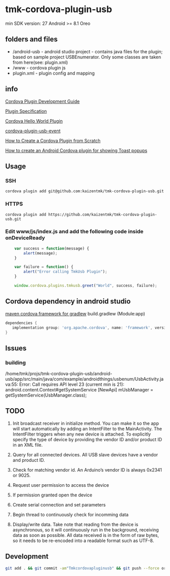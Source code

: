 # tmk-cordova-plugin-usb

min SDK version: 27
Android >= 8.1 Oreo

## folders and files

* /android-usb  - android studio project - contains java files for the plugin; based on sample project USBEnumerator. Only some classes are taken from here(see: plugin.xml)
* /www          - cordova plugin js
* plugin.xml    - plugin config and mapping

## info

[Cordova Plugin Development Guide](https://cordova.apache.org/docs/en/latest/guide/hybrid/plugins/index.html)

[Plugin Specification](https://cordova.apache.org/docs/en/latest/plugin_ref/spec.html)

[Cordova Hello World Plugin](https://github.com/don/cordova-plugin-hello)

[cordova-plugin-usb-event](https://www.npmjs.com/package/cordova-plugin-usb-event)

[How to Create a Cordova Plugin from Scratch](https://www.outsystems.com/blog/posts/how-to-create-a-cordova-plugin-from-scratch/)

[How to create an Android Cordova plugin for showing Toast popups](https://dev.to/nikola/how-to-create-an-android-cordova-plugin-for-showing-toast-popups--9fb)


## Usage

### SSH
~~~
cordova plugin add git@github.com:kaizentmk/tmk-cordova-plugin-usb.git
~~~

### HTTPS

~~~
cordova plugin add https://github.com/kaizentmk/tmk-cordova-plugin-usb.git
~~~

### Edit www/js/index.js and add the following code inside onDeviceReady

~~~ js
    var success = function(message) {
        alert(message);
    }

    var failure = function() {
        alert("Error calling TmkUsb Plugin");
    }

    window.cordova.plugins.tmkusb.greet("World", success, failure);
~~~

## Cordova dependency in android studio

 [maven cordova framework for gradlew](https://mvnrepository.com/artifact/org.apache.cordova/framework)
 build.gradlew (Module:app)
 ~~~ groovy
 dependencies {
    implementation group: 'org.apache.cordova', name: 'framework', version: '8.0.0'
 }
 ~~~

## Issues
### building
  /home/tmk/projs/tmk-cordova-plugin-usb/android-usb/app/src/main/java/com/example/androidthings/usbenum/UsbActivity.java:55: Error: Call requires API level 23 (current min is 21): android.content.Context#getSystemService [NewApi]
          mUsbManager = getSystemService(UsbManager.class);



 ## TODO

 1. Init broadcast receiver in initialize method. You can make it so the app will start automatically by adding an IntentFilter to the MainActivity. The IntentFilter triggers when any new device is attached. To explicitly specify the type of device by providing the vendor ID and/or product ID in an XML file.

 2. Query for all connected devices. All USB slave devices have a vendor and product ID.

 3. Check for matching vendor id. An Arduino’s vendor ID is always 0x2341 or 9025.

 4. Request user permission to access the device

 5. If permission granted open the device

 6. Create serial connection and set parameters

 7. Begin thread to continuously check for incomming data

 8. Display/write data. Take note that reading from the device is asynchronous, so it will continuously run in the background, receiving data as soon as possible. All data received is in the form of raw bytes, so it needs to be re-encoded into a readable format such as UTF-8.

 ## Development

 ~~~ bash
git add . && git commit -am"Tmkcordovapluginusb" && git push --force origin master
 ~~~
